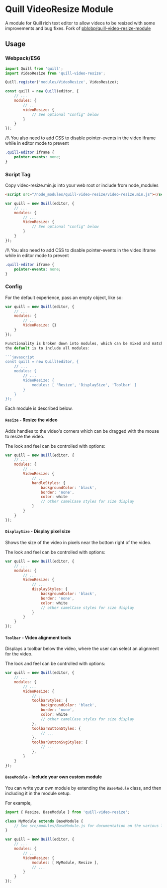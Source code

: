 # Quill VideoResize Module

A module for Quill rich text editor to allow videos to be resized with some improvements and bug fixes. Fork of [pblobp/quill-video-resize-module](https://github.com/pblobp/quill-video-resize-module)


## Usage

### Webpack/ES6

```javascript
import Quill from 'quill';
import VideoResize from 'quill-video-resize';

Quill.register('modules/VideoResize', VideoResize);

const quill = new Quill(editor, {
    // ...
    modules: {
        // ...
        videoResize: {
            // See optional "config" below
        }
    }
});
```

/!\ You also need to add CSS to disable pointer-events in the video iframe while in editor mode to prevent

```css
.quill-editor iframe {
    pointer-events: none;
}
```

### Script Tag

Copy video-resize.min.js into your web root or include from node_modules

```html
<script src="/node_modules/quill-video-resize/video-resize.min.js"></script>
```

```javascript
var quill = new Quill(editor, {
    // ...
    modules: {
        // ...
        VideoResize: {
            // See optional "config" below
        }
    }
});
```

/!\ You also need to add CSS to disable pointer-events in the video iframe while in editor mode to prevent

```css
.quill-editor iframe {
    pointer-events: none;
}
```

### Config

For the default experience, pass an empty object, like so:
```javascript
var quill = new Quill(editor, {
    // ...
    modules: {
        // ...
        VideoResize: {}
    }
});

Functionality is broken down into modules, which can be mixed and matched as you like. For example,
the default is to include all modules:

```javascript
const quill = new Quill(editor, {
    // ...
    modules: {
        // ...
        VideoResize: {
            modules: [ 'Resize', 'DisplaySize', 'Toolbar' ]
        }
    }
});
```

Each module is described below.

#### `Resize` - Resize the video

Adds handles to the video's corners which can be dragged with the mouse to resize the video.

The look and feel can be controlled with options:

```javascript
var quill = new Quill(editor, {
    // ...
    modules: {
        // ...
        VideoResize: {
            // ...
            handleStyles: {
                backgroundColor: 'black',
                border: 'none',
                color: white
                // other camelCase styles for size display
            }
        }
    }
});
```

#### `DisplaySize` - Display pixel size

Shows the size of the video in pixels near the bottom right of the video.

The look and feel can be controlled with options:

```javascript
var quill = new Quill(editor, {
    // ...
    modules: {
        // ...
        VideoResize: {
            // ...
            displayStyles: {
                backgroundColor: 'black',
                border: 'none',
                color: white
                // other camelCase styles for size display
            }
        }
    }
});
```

#### `Toolbar` - Video alignment tools

Displays a toolbar below the video, where the user can select an alignment for the video.

The look and feel can be controlled with options:

```javascript
var quill = new Quill(editor, {
    // ...
    modules: {
        // ...
        VideoResize: {
            // ...
            toolbarStyles: {
                backgroundColor: 'black',
                border: 'none',
                color: white
                // other camelCase styles for size display
            },
            toolbarButtonStyles: {
                // ...
            },
            toolbarButtonSvgStyles: {
                // ...
            },
        }
    }
});
```

#### `BaseModule` - Include your own custom module

You can write your own module by extending the `BaseModule` class, and then including it in
the module setup.

For example,

```javascript
import { Resize, BaseModule } from 'quill-video-resize';

class MyModule extends BaseModule {
    // See src/modules/BaseModule.js for documentation on the various lifecycle callbacks
}

var quill = new Quill(editor, {
    // ...
    modules: {
        // ...
        VideoResize: {
            modules: [ MyModule, Resize ],
            // ...
        }
    }
});
```
